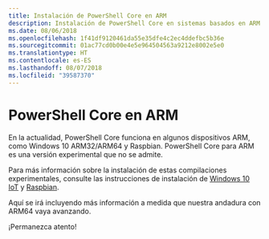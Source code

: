 ```yaml
---
title: Instalación de PowerShell Core en ARM
description: Instalación de PowerShell Core en sistemas basados en ARM
ms.date: 08/06/2018
ms.openlocfilehash: 1f41df9120461da55e35dfe4c2ec4ddefbc5b36e
ms.sourcegitcommit: 01ac77cd0b00e4e5e964504563a9212e8002e5e0
ms.translationtype: HT
ms.contentlocale: es-ES
ms.lasthandoff: 08/07/2018
ms.locfileid: "39587370"
---
```

# <a name="powershell-core-on-arm"></a>PowerShell Core en ARM

En la actualidad, PowerShell Core funciona en algunos dispositivos ARM, como Windows 10 ARM32/ARM64 y Raspbian.
PowerShell Core para ARM es una versión experimental que no se admite.

Para más información sobre la instalación de estas compilaciones experimentales, consulte las instrucciones de instalación de [Windows 10 IoT](installing-powershell-core-on-windows.md#deploying-on-windows-iot) y [Raspbian](installing-powershell-core-on-linux.md#raspbian).

Aquí se irá incluyendo más información a medida que nuestra andadura con ARM64 vaya avanzando.

¡Permanezca atento!
